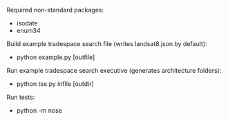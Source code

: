 Required non-standard packages:
 - isodate
 - enum34

Build example tradespace search file (writes landsat8.json by default):
 - python example.py [outfile]

Run example tradespace search executive (generates architecture folders):
 - python tse.py infile [outdir]

Run tests:
 - python -m nose
